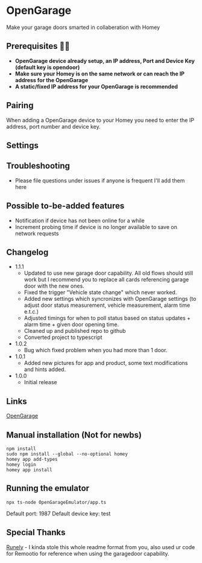 
# OpenGarage

Make your garage doors smarted in collaberation with Homey

## Prerequisites :man_mechanic:

- **OpenGarage device already setup, an IP address, Port and Device Key (default key is opendoor)**
- **Make sure your Homey is on the same network or can reach the IP address for the OpenGarage**
- **A static/fixed IP address for your OpenGarage is recommended**

## Pairing

When adding a OpenGarage device to your Homey you need to enter the IP address, port number and device key. 

## Settings

## Troubleshooting

 - Please file questions under issues if anyone is frequent I'll add them here

## Possible to-be-added features

 - Notification if device has not been online for a while
 - Increment probing time if device is no longer available to save on network requests
 
## Changelog

- 1.1.1
    - Updated to use new garage door capability. All old flows should still work but I recommend you to replace all cards referencing garage door with the new ones. 
    - Fixed the trigger "Vehicle state change" which never worked.
    - Added new settings which syncronizes with OpenGarage settings (to adjust door status measurement, vehicle measurement, alarm time e.t.c.)
    - Adjusted timings for when to poll status based on status updates + alarm time + given door opening time.
    - Cleaned up and published repo to github
    - Converted project to typescript
- 1.0.2
    - Bug which fixed problem when you had more than 1 door.
- 1.0.1
    - Added new pictures for app and product, some text modifications and hints added.
- 1.0.0
    - Initial release

## Links

[OpenGarage](https://opengarage.io/)

## Manual installation (Not for newbs)

```
npm install
sudo npm install --global --no-optional homey
homey app add-types
homey login
homey app install
```

## Running the emulator

```
npx ts-node OpenGarageEmulator/app.ts
```

Default port: 1987
Default device key: test

## Special Thanks

[Runely](https://github.com/runely) - I kinda stole this whole readme format from you, also used ur code for Remootio for reference when using the garagedoor capability.
